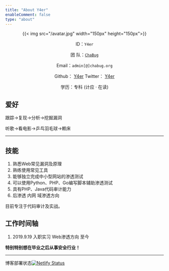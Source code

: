 ```yaml
---
title: "About Y4er"
enableComment: false
type: "about"
---
```


<center>
{{< img src="/avatar.jpg" width="150px" height="150px">}}

ID：`Y4er`

团  队：[`ChaBug`](http://www.chabug.org/)

Email：`admin[@]chabug.org`

Github：  [Y4er](http://github.com/Y4er)
Twitter：  [Y4er](https://twitter.com/Y4er_ChaBug)

学历：专科 (计应 · 在读)

</center>

## 爱好

跟踪->复现->分析->挖掘漏洞

听歌->看电影->乒乓羽毛球->赖床

---

## 技能

1. 熟悉Web常见漏洞及原理
2. 熟练使用常见工具
3. 能够独立完成中小型网站的渗透测试
4. 可以使用Python、PHP、Go编写脚本辅助渗透测试
5. 具有PHP、Java代码审计能力
6. 后渗透 内网 域渗透方向

目前专注于代码审计及实战。

## 工作时间轴

1. 2019.9.19 入职实习 Web渗透方向 至今

**特别特别想在毕业之后从事安全行业！**

---

博客部署状态[![Netlify Status](https://api.netlify.com/api/v1/badges/63ca25df-b97f-42f0-b0a9-eaa4f8161b49/deploy-status)](https://app.netlify.com/sites/serene-austin-2719b7/deploys)